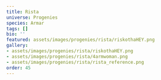 ```yaml
---
title: Rista
universe: Progenies
species: Armar
tags: []
bio: ''
featured: assets/images/progenies/rista/riskothaHEY.png
gallery:
- assets/images/progenies/rista/riskothaHEY.png
- assets/images/progenies/rista/4armwoman.png
- assets/images/progenies/rista/rista_reference.png
order: 45
---
```


